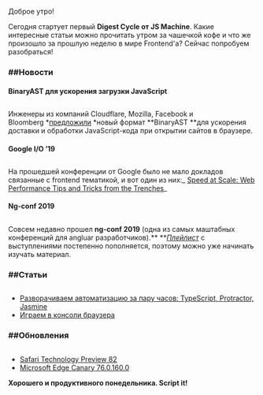 Доброе утро!

Сегодня стартует первый **Digest Cycle от JS Machine**. Какие интересные статьи можно прочитать утром за чашечкой кофе и что же произошло за прошлую неделю в мире Frontend'а? Сейчас попробуем разобраться!

### ##Новости

#### BinaryAST для ускорения загрузки JavaScript

##

Инженеры из компаний Cloudflare, Mozilla, Facebook и Bloomberg *[предложили](https://vk.com/away.php?to=https%3A%2F%2Fblog.cloudflare.com%2Fbinary-ast%2F) *новый формат **BinaryAST **для ускорения доставки и обработки JavaScript-кода при открытии сайтов в браузере.

#### Google I/O ’19

##

На прошедшей конференции от Google было не мало докладов связанные с frontend тематикой, и вот один из них:_ [Speed at Scale: Web Performance Tips and Tricks from the Trenches](https://vk.com/away.php?to=https%3A%2F%2Fyoutu.be%2FYJGCZCaIZkQ)_

#### Ng-conf 2019

##

Совсем недавно прошел **ng-conf 2019** (одна из самых маштабных конференций для angluar разработчиков).\*\* \*\**[Плейлист](https://vk.com/away.php?to=https%3A%2F%2Fwww.youtube.com%2Fuser%2Fngconfvideos%2Fvideos)* с выступлениями постепенно пополняется, поэтому можно уже начинать изучать материал.

### ##Статьи

##

- [Разворачиваем автоматизацию за пару часов: TypeScript, Protractor, Jasmine](https://vk.com/away.php?to=https%3A%2F%2Fhabr.com%2Fru%2Fpost%2F451522%2F)
- [Играем в консоли браузера](https://vk.com/away.php?to=https%3A%2F%2Fhabr.com%2Fru%2Fpost%2F452442%2F)

### ##Обновления

##

- [Safari Technology Preview 82](https://vk.com/away.php?to=https%3A%2F%2Fwebkit.org%2Fblog%2F8921%2Frelease-notes-for-safari-technology-preview-82%2F)
- [Microsoft Edge Canary 76.0.160.0  
  ](https://vk.com/away.php?to=https%3A%2F%2Fmspoweruser.com%2Fmicrosoft-edge-canary-will-now-automatically-match-your-os-theme%2F)

**Хорошего и продуктивного понедельника. Script it!**
